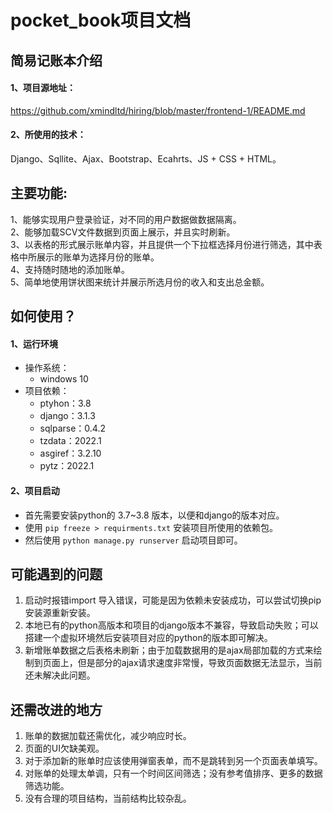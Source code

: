 # pocket_book项目文档

## 简易记账本介绍
#### 1、项目源地址：
https://github.com/xmindltd/hiring/blob/master/frontend-1/README.md

#### 2、所使用的技术：
Django、Sqllite、Ajax、Bootstrap、Ecahrts、JS + CSS + HTML。

## 主要功能:
1、能够实现用户登录验证，对不同的用户数据做数据隔离。<br>
2、能够加载SCV文件数据到页面上展示，并且实时刷新。<br>
3、以表格的形式展示账单内容，并且提供一个下拉框选择月份进行筛选，其中表格中所展示的账单为选择月份的账单。<br>
4、支持随时随地的添加账单。<br>
5、简单地使用饼状图来统计并展示所选月份的收入和支出总金额。<br>

## 如何使用？
#### 1、运行环境
+ 操作系统：
  + windows 10
+ 项目依赖：
  + ptyhon：3.8
  + django：3.1.3
  + sqlparse：0.4.2
  + tzdata：2022.1
  + asgiref：3.2.10
  + pytz：2022.1


#### 2、项目启动
+ 首先需要安装python的 3.7~3.8 版本，以便和django的版本对应。
+ 使用 ` pip freeze > requirments.txt ` 安装项目所使用的依赖包。
+ 然后使用 ` python manage.py runserver ` 启动项目即可。

## 可能遇到的问题
1. 启动时报错import 导入错误，可能是因为依赖未安装成功，可以尝试切换pip安装源重新安装。
2. 本地已有的python高版本和项目的django版本不兼容，导致启动失败；可以搭建一个虚拟环境然后安装项目对应的python的版本即可解决。
3. 新增账单数据之后表格未刷新；由于加载数据用的是ajax局部加载的方式来绘制到页面上，但是部分的ajax请求速度非常慢，导致页面数据无法显示，当前还未解决此问题。

## 还需改进的地方
1. 账单的数据加载还需优化，减少响应时长。
2. 页面的UI欠缺美观。
3. 对于添加新的账单时应该使用弹窗表单，而不是跳转到另一个页面表单填写。
4. 对账单的处理太单调，只有一个时间区间筛选；没有参考值排序、更多的数据筛选功能。
5. 没有合理的项目结构，当前结构比较杂乱。